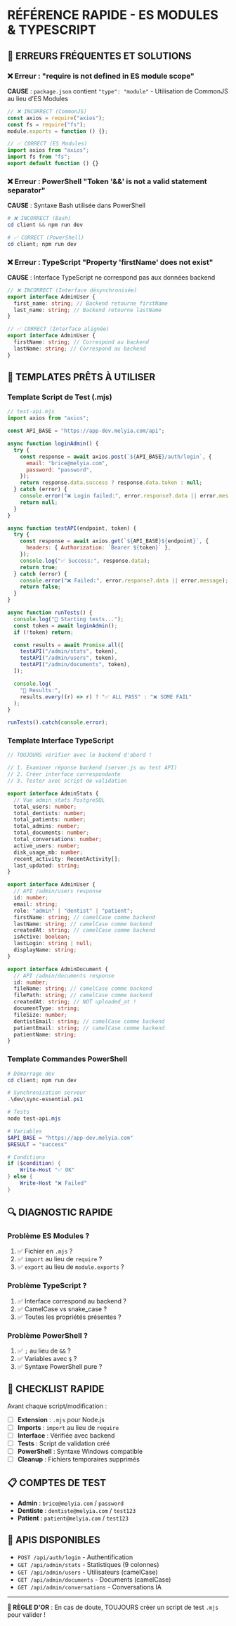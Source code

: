 # RÉFÉRENCE RAPIDE - ES MODULES & TYPESCRIPT

## 🚨 ERREURS FRÉQUENTES ET SOLUTIONS

### ❌ Erreur : "require is not defined in ES module scope"

**CAUSE** : `package.json` contient `"type": "module"` - Utilisation de CommonJS au lieu d'ES Modules

```javascript
// ❌ INCORRECT (CommonJS)
const axios = require("axios");
const fs = require("fs");
module.exports = function () {};

// ✅ CORRECT (ES Modules)
import axios from "axios";
import fs from "fs";
export default function () {}
```

### ❌ Erreur : PowerShell "Token '&&' is not a valid statement separator"

**CAUSE** : Syntaxe Bash utilisée dans PowerShell

```powershell
# ❌ INCORRECT (Bash)
cd client && npm run dev

# ✅ CORRECT (PowerShell)
cd client; npm run dev
```

### ❌ Erreur : TypeScript "Property 'firstName' does not exist"

**CAUSE** : Interface TypeScript ne correspond pas aux données backend

```typescript
// ❌ INCORRECT (Interface désynchronisée)
export interface AdminUser {
  first_name: string; // Backend retourne firstName
  last_name: string; // Backend retourne lastName
}

// ✅ CORRECT (Interface alignée)
export interface AdminUser {
  firstName: string; // Correspond au backend
  lastName: string; // Correspond au backend
}
```

## 🎯 TEMPLATES PRÊTS À UTILISER

### Template Script de Test (.mjs)

```javascript
// test-api.mjs
import axios from "axios";

const API_BASE = "https://app-dev.melyia.com/api";

async function loginAdmin() {
  try {
    const response = await axios.post(`${API_BASE}/auth/login`, {
      email: "brice@melyia.com",
      password: "password",
    });
    return response.data.success ? response.data.token : null;
  } catch (error) {
    console.error("❌ Login failed:", error.response?.data || error.message);
    return null;
  }
}

async function testAPI(endpoint, token) {
  try {
    const response = await axios.get(`${API_BASE}${endpoint}`, {
      headers: { Authorization: `Bearer ${token}` },
    });
    console.log("✅ Success:", response.data);
    return true;
  } catch (error) {
    console.error("❌ Failed:", error.response?.data || error.message);
    return false;
  }
}

async function runTests() {
  console.log("🧪 Starting tests...");
  const token = await loginAdmin();
  if (!token) return;

  const results = await Promise.all([
    testAPI("/admin/stats", token),
    testAPI("/admin/users", token),
    testAPI("/admin/documents", token),
  ]);

  console.log(
    "🎯 Results:",
    results.every((r) => r) ? "✅ ALL PASS" : "❌ SOME FAIL"
  );
}

runTests().catch(console.error);
```

### Template Interface TypeScript

```typescript
// TOUJOURS vérifier avec le backend d'abord !

// 1. Examiner réponse backend (server.js ou test API)
// 2. Créer interface correspondante
// 3. Tester avec script de validation

export interface AdminStats {
  // Vue admin_stats PostgreSQL
  total_users: number;
  total_dentists: number;
  total_patients: number;
  total_admins: number;
  total_documents: number;
  total_conversations: number;
  active_users: number;
  disk_usage_mb: number;
  recent_activity: RecentActivity[];
  last_updated: string;
}

export interface AdminUser {
  // API /admin/users response
  id: number;
  email: string;
  role: "admin" | "dentist" | "patient";
  firstName: string; // camelCase comme backend
  lastName: string; // camelCase comme backend
  createdAt: string; // camelCase comme backend
  isActive: boolean;
  lastLogin: string | null;
  displayName: string;
}

export interface AdminDocument {
  // API /admin/documents response
  id: number;
  fileName: string; // camelCase comme backend
  filePath: string; // camelCase comme backend
  createdAt: string; // NOT uploaded_at !
  documentType: string;
  fileSize: number;
  dentistEmail: string; // camelCase comme backend
  patientEmail: string; // camelCase comme backend
  patientName: string;
}
```

### Template Commandes PowerShell

```powershell
# Démarrage dev
cd client; npm run dev

# Synchronisation serveur
.\dev\sync-essential.ps1

# Tests
node test-api.mjs

# Variables
$API_BASE = "https://app-dev.melyia.com"
$RESULT = "success"

# Conditions
if ($condition) {
    Write-Host "✅ OK"
} else {
    Write-Host "❌ Failed"
}
```

## 🔍 DIAGNOSTIC RAPIDE

### Problème ES Modules ?

1. ✅ Fichier en `.mjs` ?
2. ✅ `import` au lieu de `require` ?
3. ✅ `export` au lieu de `module.exports` ?

### Problème TypeScript ?

1. ✅ Interface correspond au backend ?
2. ✅ CamelCase vs snake_case ?
3. ✅ Toutes les propriétés présentes ?

### Problème PowerShell ?

1. ✅ `;` au lieu de `&&` ?
2. ✅ Variables avec `$` ?
3. ✅ Syntaxe PowerShell pure ?

## 🎯 CHECKLIST RAPIDE

Avant chaque script/modification :

- [ ] **Extension** : `.mjs` pour Node.js
- [ ] **Imports** : `import` au lieu de `require`
- [ ] **Interface** : Vérifiée avec backend
- [ ] **Tests** : Script de validation créé
- [ ] **PowerShell** : Syntaxe Windows compatible
- [ ] **Cleanup** : Fichiers temporaires supprimés

## 📋 COMPTES DE TEST

- **Admin** : `brice@melyia.com` / `password`
- **Dentiste** : `dentiste@melyia.com` / `test123`
- **Patient** : `patient@melyia.com` / `test123`

## 🔗 APIS DISPONIBLES

- `POST /api/auth/login` - Authentification
- `GET /api/admin/stats` - Statistiques (9 colonnes)
- `GET /api/admin/users` - Utilisateurs (camelCase)
- `GET /api/admin/documents` - Documents (camelCase)
- `GET /api/admin/conversations` - Conversations IA

---

**📌 RÈGLE D'OR** : En cas de doute, TOUJOURS créer un script de test `.mjs` pour valider !
